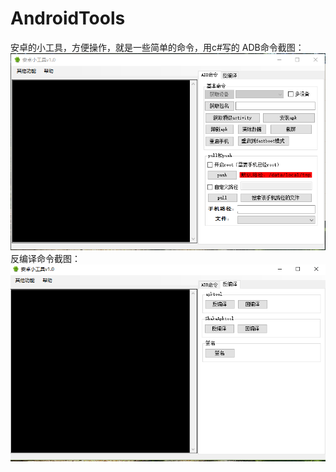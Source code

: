 # AndroidTools
安卓的小工具，方便操作，就是一些简单的命令，用c#写的
ADB命令截图：
![ADB命令截图](https://github.com/LuckyLi706/AndroidTools/blob/master/adb%E5%91%BD%E4%BB%A4.png)
反编译命令截图：
![简单反编译](https://github.com/LuckyLi706/AndroidTools/blob/master/%E5%8F%8D%E7%BC%96%E8%AF%91.png)
